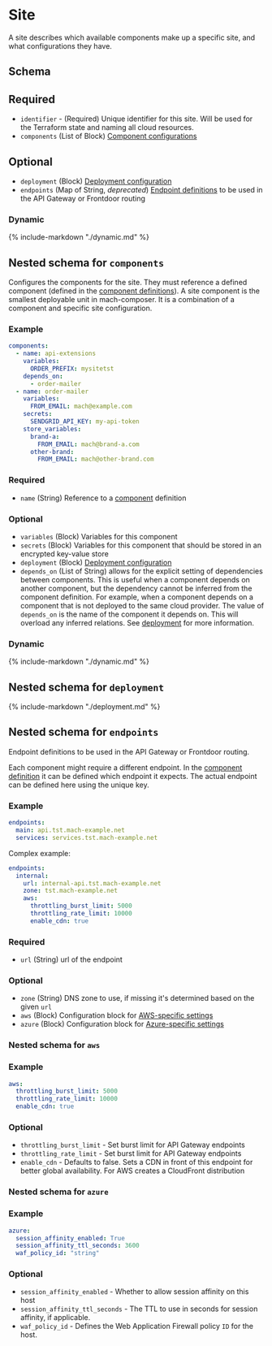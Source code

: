 # Site

A site describes which available components make up a specific site, and
what configurations they have.

## Schema

## Required

- `identifier` - (Required) Unique identifier for this site. Will be used for
  the Terraform state and naming all cloud resources.
- `components` (List of Block)
  [Component configurations](#nested-schema-for-components)

## Optional

- `deployment` (Block) [Deployment configuration](#nested-schema-for-deployment)
- `endpoints` (Map of String, _deprecated_)
  [Endpoint definitions](#nested-schema-for-endpoints) to be used in the
  API Gateway or Frontdoor routing

### Dynamic

{% include-markdown "./dynamic.md" %}

## Nested schema for `components`

Configures the components for the site. They must reference a defined component
(defined in the [component definitions](component.md)). A site component is
the smallest deployable unit in mach-composer. It is a combination of a
component and specific site configuration.

### Example

```yaml
components:
  - name: api-extensions
    variables:
      ORDER_PREFIX: mysitetst
    depends_on:
      - order-mailer
  - name: order-mailer
    variables:
      FROM_EMAIL: mach@example.com
    secrets:
      SENDGRID_API_KEY: my-api-token
    store_variables:
      brand-a:
        FROM_EMAIL: mach@brand-a.com
      other-brand:
        FROM_EMAIL: mach@other-brand.com

```

### Required

- `name` (String) Reference to a [component](./component.md) definition

### Optional

- `variables` (Block) Variables for this component
- `secrets` (Block) Variables for this component that should be stored
  in an encrypted key-value store
- `deployment` (Block) [Deployment configuration](#nested-schema-for-deployment)
- `depends_on` (List of String) allows for the explicit setting of dependencies
  between components. This is useful when a component depends on another
  component, but the dependency cannot be inferred from the component
  definition. For example, when a component depends on a component that is not
  deployed to the same cloud provider. The value of `depends_on` is the name of
  the component it depends on. This will overload any inferred relations.
  See [deployment](../../concepts/deployment/index.md) for more information.

### Dynamic

{% include-markdown "./dynamic.md" %}

## Nested schema for `deployment`

{% include-markdown "./deployment.md" %}

## Nested schema for `endpoints`

Endpoint definitions to be used in the API Gateway or Frontdoor routing.

Each component might require a different endpoint. In the
[component definition](./component.md) it can be defined which endpoint it
expects. The actual endpoint can be defined here using the unique key.

### Example

```yaml
endpoints:
  main: api.tst.mach-example.net
  services: services.tst.mach-example.net
```

Complex example:

```yaml
endpoints:
  internal:
    url: internal-api.tst.mach-example.net
    zone: tst.mach-example.net
    aws:
      throttling_burst_limit: 5000
      throttling_rate_limit: 10000
      enable_cdn: true
```

### Required

- `url` (String) url of the endpoint

### Optional

- `zone` (String)  DNS zone to use, if missing it's determined based on the
  given `url`
- `aws` (Block)  Configuration block
  for [AWS-specific settings](#nested-schema-for-aws)
- `azure` (Block)  Configuration block
  for [Azure-specific settings](#nested-schema-for-azure)

### Nested schema for `aws`

### Example

```yaml
aws:
  throttling_burst_limit: 5000
  throttling_rate_limit: 10000
  enable_cdn: true
```

### Optional

- `throttling_burst_limit` - Set burst limit for API Gateway endpoints
- `throttling_rate_limit` - Set burst limit for API Gateway endpoints
- `enable_cdn` - Defaults to false. Sets a CDN in front of this endpoint for
  better global availability. For AWS creates a CloudFront distribution

### Nested schema for `azure`

### Example

```yaml
azure:
  session_affinity_enabled: True
  session_affinity_ttl_seconds: 3600
  waf_policy_id: "string"
```

### Optional

- `session_affinity_enabled` - Whether to allow session affinity on this host
- `session_affinity_ttl_seconds` - The TTL to use in seconds for session
  affinity, if applicable.
- `waf_policy_id` - Defines the Web Application Firewall policy `ID` for the
  host.

